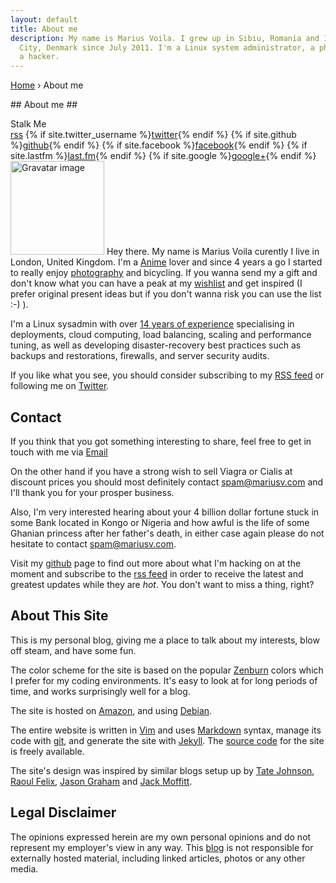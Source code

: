 ```yaml
---
layout: default
title: About me
description: My name is Marius Voila. I grew up in Sibiu, Romania and I've been living in Horsens
  City, Denmark since July 2011. I'm a Linux system administrator, a photographer, a technologist, and
  a hacker.
---
```

<p id="breadcrumbs">
<a href="/">Home</a>
&rsaquo; About me
</p>
## About me ##
<p>
<div class="follow">
 Stalk Me
<div class="links">
<a href="{{ site.url }}/rss.xml">rss</a>
{% if site.twitter_username %}<a href="http://twitter.com/{{ site.twitter_username }}">twitter</a>{% endif %} 
{% if site.github %}<a href="http://github.com/{{ site.github }}">github</a>{% endif %}   
{% if site.facebook %}<a href="http://facebook.com/{{ site.facebook }}">facebook</a>{% endif %}   
{% if site.lastfm %}<a href="http://lastfm.com/user/{{ site.lastfm }}">last.fm</a>{% endif %}   
{% if site.google %}<a href="http://plus.google.com/{{ site.google }}">google+</a>{% endif %}   
</div>
</div>
<a title="Marius Voila's Gravatar" href="http://gravatar.com/jnrbsn"><img class="gravatar" alt="Gravatar image" height="150" width="150" src="http://gravatar.com/avatar/ed187d05ba76eb9b64ee3f59a20aba0c?size=150" /></a>
Hey there. My name is Marius Voila curently I live in London, United Kingdom. I'm a
<a href="anime.html">Anime</a> lover and since 4 years a go I started to really enjoy <a href="http://pictures.mariusv.com">photography</a> and bicycling. If you wanna send my a gift and don't know what you can have a peak at my <a href="/wish.html">wishlist</a> and get inspired (I prefer original present ideas but if you don't wanna risk you can use the list :-) ). </p>

I'm a Linux sysadmin with over [14 years of experience](/experience.html) specialising in deployments, cloud computing, load balancing, scaling and performance tuning, as well as developing disaster-recovery best practices such as backups and restorations, firewalls, and server security audits.

If you like what you see, you should consider subscribing to my
<a href="{{ site.subscribe }}">RSS feed</a> or following me on
[Twitter](http://twitter.com/mariusvoila).

## Contact ##
If you think that you got something interesting to share, feel free to get in touch with me via [Email](mailto:myself@mariusv.com)

On the other hand if you have a strong wish to sell Viagra or Cialis at discount prices you should most definitely contact [spam@mariusv.com](mailto:spam@mariusv.com) and I'll thank you for your prosper business.

Also, I'm very interested hearing about your 4 billion dollar fortune stuck in some Bank located in Kongo or Nigeria and how awful is the life of some Ghanian princess after her father's death, in either case again
please do not hesitate to contact [spam@mariusv.com](mailto:spam@mariusv.com).

Visit my <a href="https://github.com/mariusv">github</a> page to find out more about what I'm hacking on at the moment and subscribe to the [rss feed](http://feeds.feedburner.com/mariusv) in order to receive the latest
and greatest updates while they are <em>hot</em>. You don't want to miss a thing, right?


## About This Site ##

This is my personal blog, giving me a place to talk about my interests, blow off
steam, and have some fun. 

The color scheme for the site is based on the popular [Zenburn][] colors which
I prefer for my coding environments.  It's easy to look at for long periods of
time, and works surprisingly well for a blog.

[Zenburn]:http://slinky.imukuppi.org/zenburnpage/

The site is hosted on [Amazon][], and using [Debian][].

[Amazon]:https://aws.amazon.com/
[Debian]:https://www.debian.org/

The entire website is written in [Vim][] and uses [Markdown][] syntax, manage its code with [git][], and generate the
site with [Jekyll][]. The [source code][] for the site is freely available.

[Jekyll]:https://github.com/mojombo/jekyll
[Markdown]:http://daringfireball.net/projects/markdown/
[Vim]:http://www.vim.org/
[git]:http://git-scm.cm
[source code]:http://github.com/mariusv

The site's design was inspired by similar blogs setup up by [Tate
Johnson][], [Raoul Felix][], [Jason Graham][] and [Jack Moffitt][].

[Tate Johnson]:http://tatey.com/about/
[Raoul Felix]:http://rfelix.com/about/
[Jason Graham]:http://jason.the-graham.com/about
[Jack Moffitt]:http://metajack.im/about/

## Legal Disclaimer ##
The opinions expressed herein are my own personal opinions and do not represent my employer's view in any way.
This [blog](/blog.html) is not responsible for externally hosted material, including linked articles, photos or any other media.

